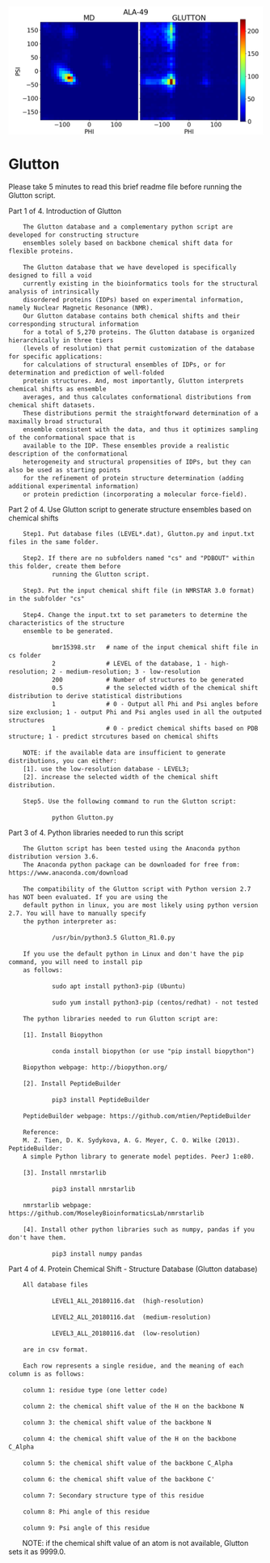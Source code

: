 ![alt text](https://github.com/YeeHo/Glutton/blob/master/NCBD-49.png)

# Glutton
Please take 5 minutes to read this brief readme file before running the Glutton script. 

Part 1 of 4. Introduction of Glutton

        The Glutton database and a complementary python script are developed for constructing structure 
        ensembles solely based on backbone chemical shift data for flexible proteins.
        
        The Glutton database that we have developed is specifically designed to fill a void
        currently existing in the bioinformatics tools for the structural analysis of intrinsically
        disordered proteins (IDPs) based on experimental information, namely Nuclear Magnetic Resonance (NMR). 
        Our Glutton database contains both chemical shifts and their corresponding structural information 
        for a total of 5,270 proteins. The Glutton database is organized hierarchically in three tiers
        (levels of resolution) that permit customization of the database for specific applications: 
        for calculations of structural ensembles of IDPs, or for determination and prediction of well-folded 
        protein structures. And, most importantly, Glutton interprets chemical shifts as ensemble 
        averages, and thus calculates conformational distributions from chemical shift datasets. 
        These distributions permit the straightforward determination of a maximally broad structural 
        ensemble consistent with the data, and thus it optimizes sampling of the conformational space that is
        available to the IDP. These ensembles provide a realistic description of the conformational 
        heterogeneity and structural propensities of IDPs, but they can also be used as starting points 
        for the refinement of protein structure determination (adding additional experimental information)
        or protein prediction (incorporating a molecular force-field).

Part 2 of 4. Use Glutton script to generate structure ensembles based on chemical shifts

        Step1. Put database files (LEVEL*.dat), Glutton.py and input.txt files in the same folder.

        Step2. If there are no subfolders named "cs" and "PDBOUT" within this folder, create them before 
                running the Glutton script.

        Step3. Put the input chemical shift file (in NMRSTAR 3.0 format) in the subfolder "cs"

        Step4. Change the input.txt to set parameters to determine the characteristics of the structure 
        ensemble to be generated.

                bmr15398.str   # name of the input chemical shift file in cs folder
                2              # LEVEL of the database, 1 - high-resolution; 2 - medium-resolution; 3 - low-resolution 
                200            # Number of structures to be generated
                0.5            # the selected width of the chemical shift distribution to derive statistical distributions
                1              # 0 - Output all Phi and Psi angles before size exclusion; 1 - output Phi and Psi angles used in all the outputed structures
                1              # 0 - predict chemical shifts based on PDB structure; 1 - predict strcutures based on chemical shifts

        NOTE: if the available data are insufficient to generate distributions, you can either: 
        [1]. use the low-resolution database - LEVEL3;            
        [2]. increase the selected width of the chemical shift distribution. 
 
        Step5. Use the following command to run the Glutton script:

                python Glutton.py
 
Part 3 of 4. Python libraries needed to run this script

        The Glutton script has been tested using the Anaconda python distribution version 3.6. 
        The Anaconda python package can be downloaded for free from: https://www.anaconda.com/download
        
        The compatibility of the Glutton script with Python version 2.7 has NOT been evaluated. If you are using the 
        default python in linux, you are most likely using python version 2.7. You will have to manually specify 
        the python interpreter as:
        
                /usr/bin/python3.5 Glutton_R1.0.py
        
        If you use the default python in Linux and don't have the pip command, you will need to install pip 
        as follows:
        
                sudo apt install python3-pip (Ubuntu)
        
                sudo yum install python3-pip (centos/redhat) - not tested

        The python libraries needed to run Glutton script are:

        [1]. Install Biopython

                conda install biopython (or use "pip install biopython")
  
        Biopython webpage: http://biopython.org/
  
        [2]. Install PeptideBuilder

                pip3 install PeptideBuilder

        PeptideBuilder webpage: https://github.com/mtien/PeptideBuilder
  
        Reference:
        M. Z. Tien, D. K. Sydykova, A. G. Meyer, C. O. Wilke (2013). PeptideBuilder:
        A simple Python library to generate model peptides. PeerJ 1:e80.

        [3]. Install nmrstarlib
        
                pip3 install nmrstarlib

        nmrstarlib webpage: https://github.com/MoseleyBioinformaticsLab/nmrstarlib        

        [4]. Install other python libraries such as numpy, pandas if you don't have them.
        
                pip3 install numpy pandas

Part 4 of 4. Protein Chemical Shift - Structure Database (Glutton database)

        All database files 

                LEVEL1_ALL_20180116.dat  (high-resolution)

                LEVEL2_ALL_20180116.dat  (medium-resolution)

                LEVEL3_ALL_20180116.dat  (low-resolution)

        are in csv format. 

        Each row represents a single residue, and the meaning of each column is as follows:

        column 1: residue type (one letter code)

        column 2: the chemical shift value of the H on the backbone N

        column 3: the chemical shift value of the backbone N

        column 4: the chemical shift value of the H on the backbone C_Alpha

        column 5: the chemical shift value of the backbone C_Alpha

        column 6: the chemical shift value of the backbone C'

        column 7: Secondary structure type of this residue

        column 8: Phi angle of this residue

        column 9: Psi angle of this residue

        NOTE: if the chemical shift value of an atom is not available, Glutton sets it as 9999.0. 
